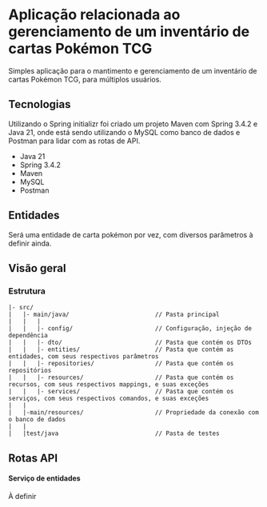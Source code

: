 # Aplicação relacionada ao gerenciamento de um inventário de cartas Pokémon TCG

Simples aplicação para o mantimento e gerenciamento de um inventário de cartas Pokémon TCG, para múltiplos usuários.

## Tecnologias
Utilizando o Spring initializr foi criado um projeto Maven com Spring 3.4.2 e Java 21, onde está sendo utilizando o MySQL como banco de dados e Postman para lidar com as rotas de API.
* Java 21
* Spring 3.4.2
* Maven
* MySQL
* Postman

## Entidades

Será uma entidade de carta pokémon por vez, com diversos parâmetros à definir ainda.

## Visão geral

### Estrutura

```
|- src/
|   |- main/java/                        // Pasta principal
|   |   |
|   |   |- config/                       // Configuração, injeção de dependência
|   |   |- dto/                          // Pasta que contém os DTOs
|   |   |- entities/                     // Pasta que contém as entidades, com seus respectivos parâmetros
|   |   |- repositories/                 // Pasta que contém os repositórios
|   |   |- resources/                    // Pasta que contém os recursos, com seus respectivos mappings, e suas exceções
|   |   |- services/                     // Pasta que contém os serviços, com seus respectivos comandos, e suas exceções
|   |
|   |-main/resources/                    // Propriedade da conexão com o banco de dados
|   |
|   |test/java                           // Pasta de testes
```

## Rotas API

#### Serviço de entidades

À definir